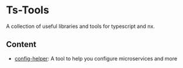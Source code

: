 # Ts-Tools

A collection of useful libraries and tools for typescript and nx.

## Content

-   [config-helper](./packages/config-helper): A tool to help you configure microservices and more

